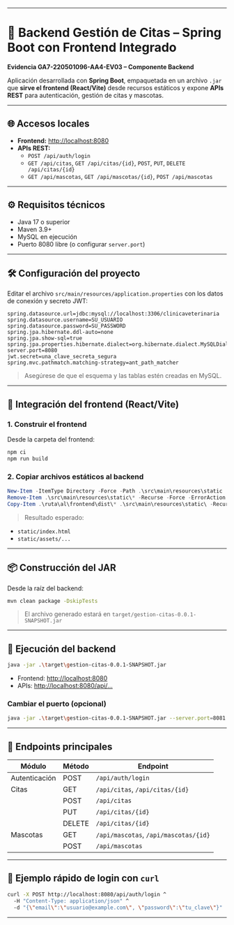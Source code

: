 
---

# 🐾 Backend Gestión de Citas – Spring Boot con Frontend Integrado
**Evidencia GA7-220501096-AA4-EV03 – Componente Backend**

Aplicación desarrollada con **Spring Boot**, empaquetada en un archivo `.jar` que **sirve el frontend (React/Vite)** desde recursos estáticos y expone **APIs REST** para autenticación, gestión de citas y mascotas.

---

## 🌐 Accesos locales

- **Frontend:** [http://localhost:8080](http://localhost:8080)
- **APIs REST:**
    - `POST /api/auth/login`
    - `GET /api/citas`, `GET /api/citas/{id}`, `POST`, `PUT`, `DELETE /api/citas/{id}`
    - `GET /api/mascotas`, `GET /api/mascotas/{id}`, `POST /api/mascotas`

---

## ⚙️ Requisitos técnicos

- Java 17 o superior
- Maven 3.9+
- MySQL en ejecución
- Puerto 8080 libre (o configurar `server.port`)

---

## 🛠️ Configuración del proyecto

Editar el archivo `src/main/resources/application.properties` con los datos de conexión y secreto JWT:

```properties
spring.datasource.url=jdbc:mysql://localhost:3306/clinicaveterinaria
spring.datasource.username=SU_USUARIO
spring.datasource.password=SU_PASSWORD
spring.jpa.hibernate.ddl-auto=none
spring.jpa.show-sql=true
spring.jpa.properties.hibernate.dialect=org.hibernate.dialect.MySQLDialect
server.port=8080
jwt.secret=una_clave_secreta_segura
spring.mvc.pathmatch.matching-strategy=ant_path_matcher
```

> Asegúrese de que el esquema y las tablas estén creadas en MySQL.

---

## 🔗 Integración del frontend (React/Vite)

### 1. Construir el frontend

Desde la carpeta del frontend:

```bash
npm ci
npm run build
```

### 2. Copiar archivos estáticos al backend

```powershell
New-Item -ItemType Directory -Force -Path .\src\main\resources\static
Remove-Item .\src\main\resources\static\* -Recurse -Force -ErrorAction SilentlyContinue
Copy-Item .\ruta\al\frontend\dist\* .\src\main\resources\static\ -Recurse -Force
```

> Resultado esperado:
- `static/index.html`
- `static/assets/...`

---

## 📦 Construcción del JAR

Desde la raíz del backend:

```bash
mvn clean package -DskipTests
```

> El archivo generado estará en `target/gestion-citas-0.0.1-SNAPSHOT.jar`

---

## 🚀 Ejecución del backend

```bash
java -jar .\target\gestion-citas-0.0.1-SNAPSHOT.jar
```

- Frontend: [http://localhost:8080](http://localhost:8080)
- APIs: [http://localhost:8080/api/...](http://localhost:8080/api/...)

### Cambiar el puerto (opcional)

```bash
java -jar .\target\gestion-citas-0.0.1-SNAPSHOT.jar --server.port=8081
```

---

## 📡 Endpoints principales

| Módulo         | Método | Endpoint                     |
|----------------|--------|------------------------------|
| Autenticación  | POST   | `/api/auth/login`            |
| Citas          | GET    | `/api/citas`, `/api/citas/{id}`  
|                | POST   | `/api/citas`  
|                | PUT    | `/api/citas/{id}`  
|                | DELETE | `/api/citas/{id}`  
| Mascotas       | GET    | `/api/mascotas`, `/api/mascotas/{id}`  
|                | POST   | `/api/mascotas`  

---

## 🧪 Ejemplo rápido de login con `curl`

```bash
curl -X POST http://localhost:8080/api/auth/login ^
  -H "Content-Type: application/json" ^
  -d "{\"email\":\"usuario@example.com\", \"password\":\"tu_clave\"}"
```

---
